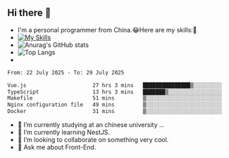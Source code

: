 ## Hi there 👋
- I'm a personal programmer from China.😂Here are my skills:🤔
- [![My Skills](https://skillicons.dev/icons?i=js,html,css,vue,typescript,java,golang)](https://skillicons.dev)
- ![Anurag's GitHub stats](https://github-readme-stats.vercel.app/api?username=FluffyChi-Xing&count_private=true&show_icons=true&theme=radical)
- ![Top Langs](https://github-readme-stats.vercel.app/api/top-langs/?username=FluffyChi-Xing)
- <!--START_SECTION:waka-->

```txt
From: 22 July 2025 - To: 29 July 2025

Vue.js                     27 hrs 3 mins   ███████████████▒░░░░░░░░░   61.66 %
TypeScript                 13 hrs 3 mins   ███████▒░░░░░░░░░░░░░░░░░   29.75 %
Makefile                   51 mins         ▒░░░░░░░░░░░░░░░░░░░░░░░░   01.94 %
Nginx configuration file   49 mins         ▒░░░░░░░░░░░░░░░░░░░░░░░░   01.87 %
Docker                     31 mins         ▒░░░░░░░░░░░░░░░░░░░░░░░░   01.19 %
```

<!--END_SECTION:waka-->
- 🔭 I’m currently studying at an chinese university ...
- 🌱 I’m currently learning NestJS.
- 👯 I’m looking to collaborate on something very cool.
- 💬 Ask me about Front-End.

